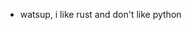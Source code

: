 - watsup, i like rust and don't like python

<!---
nulla-git/nulla-git is a ✨ special ✨ repository because its `README.md` (this file) appears on your GitHub profile.
You can click the Preview link to take a look at your changes.
--->
